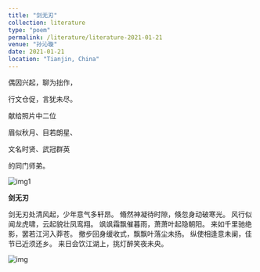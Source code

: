 ```yaml
---
title: "剑无刃"
collection: literature
type: "poem"
permalink: /literature/literature-2021-01-21
venue: "孙沁璇"
date: 2021-01-21
location: "Tianjin, China"
---
```


偶因兴起，聊为拙作，

行文仓促，言犹未尽。

献给照片中二位

眉似秋月、目若朗星、

文名时贤、武冠群英

的同门师弟。

![img1](https://sunqinxuan.github.io/images/literature-2021-01-21-img1.webp)

**剑无刃**

剑无刃处清风起，少年意气多轩昂。
翛然神凝待时隙，倏忽身动破寒光。
风行似闻龙虎啸，云起貌壮凤鸾翔。
飒飒霜飘催暮雨，萧萧叶起隐朝阳。
来如千里驰绝影，罢若江河入莽苍。
撤步回身缓收式，飘飘叶落尘未扬。
纵使相逢意未阑，佳节已近须还乡。
来日会饮江湖上，挑灯醉笑夜未央。

![img](https://sunqinxuan.github.io/images/literature-2021-01-21-img2.webp)

